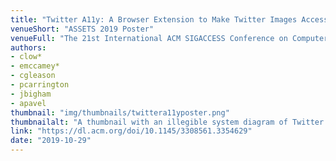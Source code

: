 ```yaml
---
title: "Twitter A11y: A Browser Extension to Make Twitter Images Accessible"
venueShort: "ASSETS 2019 Poster"
venueFull: "The 21st International ACM SIGACCESS Conference on Computers and Accessibility"
authors:
- clow*
- emccamey*
- cgleason
- pcarrington
- jbigham
- apavel
thumbnail: "img/thumbnails/twittera11yposter.png"
thumbnailalt: "A thumbnail with an illegible system diagram of Twitter A11y."
link: "https://dl.acm.org/doi/10.1145/3308561.3354629"
date: "2019-10-29"
---
```


